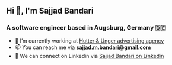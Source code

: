## Hi 👋, I'm Sajjad Bandari
### A software engineer based in Augsburg, Germany 🇩🇪
- 🏢 I’m currently working at [Hutter & Unger advertising agency](https://hutter-unger.de/)
- 📫 You can reach me via **sajjad.m.bandari@gmail.com**
- 🌱 We can connect on Linkedin via [Sajjad Bandari on Linkedin](https://linkedin.com/in/sajjadbandari)
